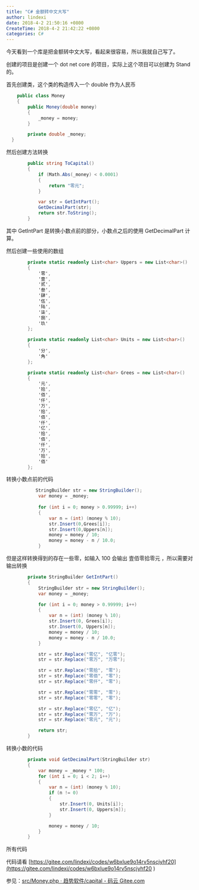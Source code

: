 ```yaml
---
title: "C# 金额转中文大写"
author: lindexi
date: 2018-4-2 21:50:16 +0800
CreateTime: 2018-4-2 21:42:22 +0800
categories: C#
---
```


今天看到一个库是把金额转中文大写，看起来很容易，所以我就自己写了。

<!--more-->


<!-- csdn -->

创建的项目是创建一个 dot net core 的项目，实际上这个项目可以创建为 Stand 的。

首先创建类，这个类的构造传入一个 double 作为人民币

```csharp
    public class Money
    {
        public Money(double money)
        {
            _money = money;
        }

        private double _money;
  }
```

然后创建方法转换

```csharp
        public string ToCapital()
        {
            if (Math.Abs(_money) < 0.0001)
            {
                return "零元";
            }

            var str = GetIntPart();
            GetDecimalPart(str);
            return str.ToString();
        }
```

其中 GetIntPart 是转换小数点前的部分，小数点之后的使用 GetDecimalPart 计算。

然后创建一些使用的数组

```csharp
        private static readonly List<char> Uppers = new List<char>()
        {
            '零',
            '壹',
            '贰',
            '叁',
            '肆',
            '伍',
            '陆',
            '柒',
            '捌',
            '玖'
        };

        private static readonly List<char> Units = new List<char>()
        {
            '分',
            '角'
        };

        private static readonly List<char> Grees = new List<char>()
        {
            '元',
            '拾',
            '佰',
            '仟',
            '万',
            '拾',
            '佰',
            '仟',
            '亿',
            '拾',
            '佰',
            '仟',
            '万',
            '拾',
            '佰'
        };
```

转换小数点前的代码

```csharp
           StringBuilder str = new StringBuilder();
            var money = _money;
        
            for (int i = 0; money > 0.99999; i++)
            {
                var n = (int) (money % 10);
                str.Insert(0,Grees[i]);
                str.Insert(0,Uppers[n]);
                money = money / 10;
                money = money - n / 10.0;
            }
```

但是这样转换得到的存在一些零，如输入 100 会输出 壹佰零拾零元 ，所以需要对输出转换

```csharp
        private StringBuilder GetIntPart()
        {
            StringBuilder str = new StringBuilder();
            var money = _money;

            for (int i = 0; money > 0.99999; i++)
            {
                var n = (int) (money % 10);
                str.Insert(0, Grees[i]);
                str.Insert(0, Uppers[n]);
                money = money / 10;
                money = money - n / 10.0;
            }

            str = str.Replace("零亿", "亿零");
            str = str.Replace("零万", "万零");

            str = str.Replace("零拾", "零");
            str = str.Replace("零佰", "零");
            str = str.Replace("零仟", "零");

            str = str.Replace("零零", "零");
            str = str.Replace("零零", "零");

            str = str.Replace("零亿", "亿");
            str = str.Replace("零万", "万");
            str = str.Replace("零元", "元");

            return str;
        }

```

转换小数的代码

```csharp
        private void GetDecimalPart(StringBuilder str)
        {
            var money = _money * 100;
            for (int i = 0; i < 2; i++)
            {
                var n = (int) (money % 10);
                if (n != 0)
                {
                    str.Insert(0, Units[i]);
                    str.Insert(0, Uppers[n]);
                }

                money = money / 10;
            }
        }

```

所有代码

<script src='https://gitee.com/lindexi/codes/w6bxlue9o14rv5nscjyhf20/widget_preview?title=Money'></script>

代码请看 [https://gitee.com/lindexi/codes/w6bxlue9o14rv5nscjyhf20](https://gitee.com/lindexi/codes/w6bxlue9o14rv5nscjyhf20 )

参见：[src/Money.php · 趋势软件/capital - 码云 Gitee.com](https://gitee.com/trendsoftorg/capital/blob/master/src/Money.php )


